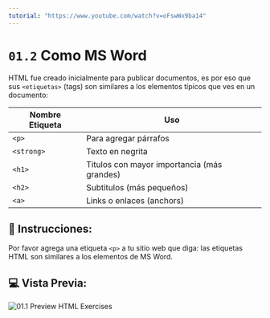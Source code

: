 ```yaml
---
tutorial: "https://www.youtube.com/watch?v=oFswWx9ba14"
---
```

# `01.2` Como MS Word

HTML fue creado inicialmente para publicar documentos, es por eso que sus `<etiquetas>` (tags) son similares a los elementos típicos que ves en un documento:

| Nombre Etiqueta | Uso |
| -------- | -------- |
| `<p>`    | Para agregar párrafos |
| `<strong>`    | Texto en negrita |
| `<h1>`    | Titulos con mayor importancia (más grandes) |
| `<h2>`    | Subtitulos (más pequeños)|
| `<a>`    | Links o enlaces (anchors) |

## 📝 Instrucciones:

Por favor agrega una etiqueta `<p>` a tu sitio web que diga: las etiquetas HTML son similares a los elementos de MS Word.

## 💻 Vista Previa:

![01.1 Preview HTML Exercises](../../.learn/assets/01.2-Like-Word.png?raw=true)
